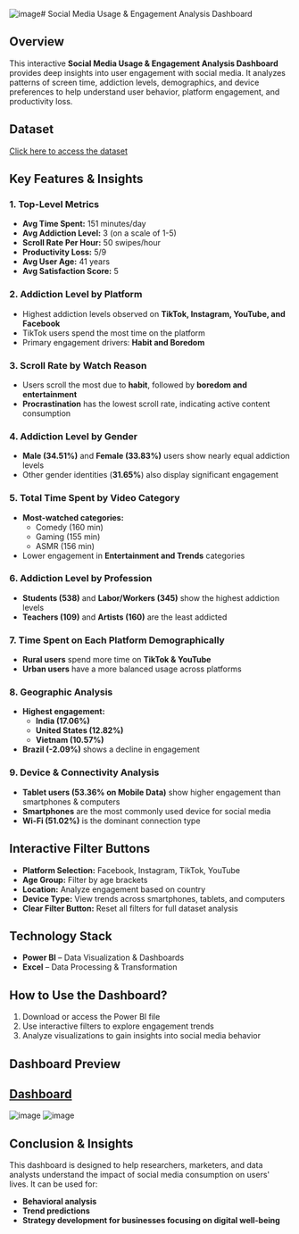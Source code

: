 ![image](https://github.com/user-attachments/assets/65f786dc-c07e-47fe-a7ef-f3c41bb7c907)# Social Media Usage & Engagement Analysis Dashboard

## Overview
This interactive **Social Media Usage & Engagement Analysis Dashboard** provides deep insights into user engagement with social media. It analyzes patterns of screen time, addiction levels, demographics, and device preferences to help understand user behavior, platform engagement, and productivity loss.

## Dataset
[Click here to access the dataset](https://github.com/Saher-Younas/Saher-Younas-Social_Media_Usage_and_Engagement_Analysis_Dashboard/blob/main/Social%20Media%20Usage%20and%20Engagement%20Analysis%20Data.xlsx)  

## Key Features & Insights

### 1. Top-Level Metrics
- **Avg Time Spent:** 151 minutes/day  
- **Avg Addiction Level:** 3 (on a scale of 1-5)  
- **Scroll Rate Per Hour:** 50 swipes/hour  
- **Productivity Loss:** 5/9  
- **Avg User Age:** 41 years  
- **Avg Satisfaction Score:** 5  

### 2. Addiction Level by Platform
- Highest addiction levels observed on **TikTok, Instagram, YouTube, and Facebook**
- TikTok users spend the most time on the platform
- Primary engagement drivers: **Habit and Boredom**

### 3. Scroll Rate by Watch Reason
- Users scroll the most due to **habit**, followed by **boredom and entertainment**
- **Procrastination** has the lowest scroll rate, indicating active content consumption

### 4. Addiction Level by Gender
- **Male (34.51%)** and **Female (33.83%)** users show nearly equal addiction levels
- Other gender identities (**31.65%**) also display significant engagement

### 5. Total Time Spent by Video Category
- **Most-watched categories:**  
  - Comedy (160 min)  
  - Gaming (155 min)  
  - ASMR (156 min)  
- Lower engagement in **Entertainment and Trends** categories

### 6. Addiction Level by Profession
- **Students (538)** and **Labor/Workers (345)** show the highest addiction levels
- **Teachers (109)** and **Artists (160)** are the least addicted

### 7. Time Spent on Each Platform Demographically
- **Rural users** spend more time on **TikTok & YouTube**
- **Urban users** have a more balanced usage across platforms

### 8. Geographic Analysis
- **Highest engagement:**  
  - **India (17.06%)**  
  - **United States (12.82%)**  
  - **Vietnam (10.57%)**  
- **Brazil (-2.09%)** shows a decline in engagement

### 9. Device & Connectivity Analysis
- **Tablet users (53.36% on Mobile Data)** show higher engagement than smartphones & computers
- **Smartphones** are the most commonly used device for social media
- **Wi-Fi (51.02%)** is the dominant connection type

## Interactive Filter Buttons
- **Platform Selection:** Facebook, Instagram, TikTok, YouTube
- **Age Group:** Filter by age brackets
- **Location:** Analyze engagement based on country
- **Device Type:** View trends across smartphones, tablets, and computers
- **Clear Filter Button:** Reset all filters for full dataset analysis

## Technology Stack
- **Power BI** – Data Visualization & Dashboards
- **Excel** – Data Processing & Transformation

## How to Use the Dashboard?
1. Download or access the Power BI file
2. Use interactive filters to explore engagement trends
3. Analyze visualizations to gain insights into social media behavior

## Dashboard Preview
## [Dashboard](https://github.com/Saher-Younas/Saher-Younas-Social_Media_Usage_and_Engagement_Analysis_Dashboard/blob/main/Dashboard.pdf)
![image](https://github.com/user-attachments/assets/0ada7c12-f4a5-4e3e-9534-1ec5be48a6dc)
![image](https://github.com/user-attachments/assets/48985f94-4a34-44d6-bd05-cb4cc1ac983b)


## Conclusion & Insights
This dashboard is designed to help researchers, marketers, and data analysts understand the impact of social media consumption on users' lives. It can be used for:
- **Behavioral analysis**
- **Trend predictions**
- **Strategy development for businesses focusing on digital well-being**

